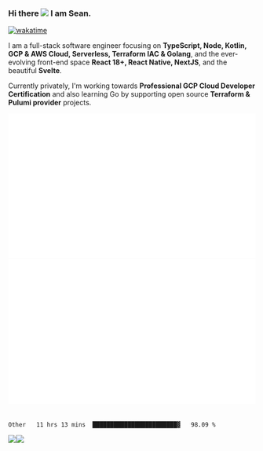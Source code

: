 ### Hi there <img src="https://raw.githubusercontent.com/MartinHeinz/MartinHeinz/master/wave.gif" width="30" /> I am Sean.
 [![wakatime](https://wakatime.com/badge/user/aa6bcc2e-348b-4f4a-b4ee-654494faa04a.svg)](https://wakatime.com/@aa6bcc2e-348b-4f4a-b4ee-654494faa04a)

I am a full-stack software engineer focusing on **TypeScript, Node, Kotlin, GCP & AWS Cloud, Serverless, Terraform IAC & Golang**, and the ever-evolving front-end space **React 18+, React Native, NextJS**, and the beautiful **Svelte**.

Currently privately, I'm working towards **Professional GCP Cloud Developer Certification** and also learning Go by supporting open source **Terraform & Pulumi provider** projects.

 <!--
https://github.community/t/support-theme-context-for-images-in-light-vs-dark-mode/147981/84
-->
<a href="https://github.com/jstrieb/github-stats">
<img src="https://github.com/algoflows/github-stats/blob/master/generated/overview.svg#gh-light-mode-only" />
<img src="https://github.com/algoflows/github-stats/blob/master/generated/languages.svg#gh-light-mode-only" />
<!--
<img src="https://github.com/algoflows/github-stats/blob/master/generated/overview.svg#gh-dark-mode-only" />
<img src="https://github.com/algoflows/github-stats/blob/master/generated/languages.svg#gh-dark-mode-only" />
-->
</a>

<br>
<br>
 
 <!--START_SECTION:waka-->

```text
Other   11 hrs 13 mins  ████████████████████████▓   98.09 %
```

<!--END_SECTION:waka-->

<img width="140" src="https://badges.images.credential.net/1548277101436.png"><img width="140" src="https://images.credly.com/size/340x340/images/99289602-861e-4929-8277-773e63a2fa6f/image.png">
